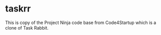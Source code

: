 # taskrr
This is copy of the Project Ninja code base from Code4Startup which is a clone of Task Rabbit. 

